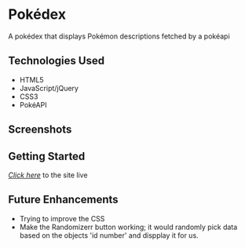 # Pokédex

A pokédex that displays Pokémon descriptions fetched by a pokéapi

## Technologies Used

- HTML5
- JavaScript/jQuery
- CSS3
- PokéAPI

## Screenshots



## Getting Started

[*Click here*](#) to the site live

## Future Enhancements

- Trying to improve the CSS
- Make the Randomizerr button working; it would randomly pick data based on the objects 'id  number' and dispplay it for us.